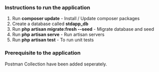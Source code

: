 ### Instructions to run the application

1. Run **composer update** - Install / Update composer packages
2. Create a database called **stdapp_db**
3. Run **php artisan migrate:fresh --seed** - Migrate database and seed
4. Run **php artisan serve** - Run artisan servers
5. Run **php artisan test** - To run unit tests

### Prerequisite to the application

Postman Collection have been added seperately.
